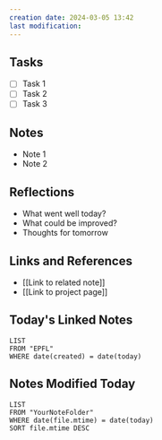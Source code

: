 ```yaml
---
creation date: 2024-03-05 13:42
last modification:
---
```



## Tasks
- [ ] Task 1
- [ ] Task 2
- [ ] Task 3

## Notes
- Note 1
- Note 2

## Reflections
- What went well today?
- What could be improved?
- Thoughts for tomorrow

## Links and References
- [[Link to related note]]
- [[Link to project page]]

## Today's Linked Notes
```dataview
LIST
FROM "EPFL"
WHERE date(created) = date(today)

```


## Notes Modified Today
```dataview
LIST
FROM "YourNoteFolder"
WHERE date(file.mtime) = date(today)
SORT file.mtime DESC
```
